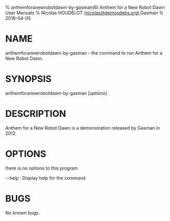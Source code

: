 % anthemforanewrobotdawn-by-gasman(6) Anthem for a New Robot Dawn User Manuals
% Nicolas HOUDELOT (nicolas@demosdebs.org),Gasman
% 2018-04-05

# NAME
anthemforanewrobotdawn-by-gasman - the command to run Anthem for a New Robot Dawn.

# SYNOPSIS
anthemforanewrobotdawn-by-gasman [*options*]

# DESCRIPTION
Anthem for a New Robot Dawn is a demonstration released by Gasman in 2012.

# OPTIONS
there is no options to this program

\--help
:   Display help for the command

# BUGS
No known bugs.
